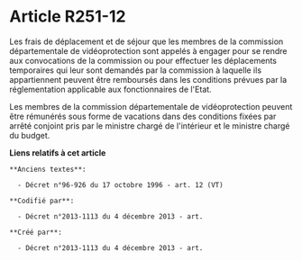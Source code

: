 # Article R251-12

Les frais de déplacement et de séjour que les membres de la commission départementale de vidéoprotection sont appelés à
engager pour se rendre aux convocations de la commission ou pour effectuer les déplacements temporaires qui leur sont
demandés par la commission à laquelle ils appartiennent peuvent être remboursés dans les conditions prévues par la
réglementation applicable aux fonctionnaires de l'Etat.

Les membres de la commission départementale de vidéoprotection peuvent être rémunérés sous forme de vacations dans des
conditions fixées par arrêté conjoint pris par le ministre chargé de l'intérieur et le ministre chargé du budget.

**Liens relatifs à cet article**

	**Anciens textes**:

	  - Décret n°96-926 du 17 octobre 1996 - art. 12 (VT)

	**Codifié par**:

	  - Décret n°2013-1113 du 4 décembre 2013 - art.

	**Créé par**:

	  - Décret n°2013-1113 du 4 décembre 2013 - art.

